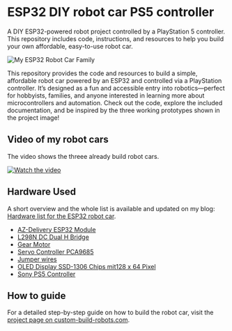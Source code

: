 # ESP32 DIY robot car PS5 controller
A DIY ESP32-powered robot project controlled by a PlayStation 5 controller. This repository includes code, instructions, and resources to help you build your own affordable, easy-to-use robot car.

![My ESP32 Robot Car Family](https://custom-build-robots.com/wp-content/uploads/2024/11/Robot_Family_ESP32_small.jpg)

This repository provides the code and resources to build a simple, affordable robot car powered by an ESP32 and controlled via a PlayStation controller. It’s designed as a fun and accessible entry into robotics—perfect for hobbyists, families, and anyone interested in learning more about microcontrollers and automation. Check out the code, explore the included documentation, and be inspired by the three working prototypes shown in the project image!

## Video of my robot cars
The video shows the threee already build robot cars.

[![Watch the video](https://img.youtube.com/vi/rjLNLjAc0GY/0.jpg)](https://youtu.be/rjLNLjAc0GY)


## Hardware Used
A short overview and the whole list is available and updated on my blog: 
[Hardware list for the ESP32 robot car](https://custom-build-robots.com/roboter/esp-32-dev-kit-c-v4-roboter-auto-selber-bauen-elektronik-und-bauteile/14752).

- [AZ-Delivery ESP32 Module](https://www.amazon.de/dp/B08BTS62L7?tag=ingmstap-21&linkCode=ogi&th=1)
- [L298N DC Dual H Bridge](https://www.amazon.de/dp/B099DDZ6QX?tag=ingmstap-21&linkCode=ogi&th=1&psc=1)
- [Gear Motor](https://www.amazon.de/dp/B08D39MFN1?tag=ingmstap-21&linkCode=ogi&th=1&psc=1)
- [Servo Controller PCA9685](https://www.amazon.de/dp/B0BKZC1XWR?tag=ingmstap-21&linkCode=ogi&th=1&psc=1)
- [Jumper wires](https://www.amazon.de/dp/B01702LAJA?tag=ingmstap-21&linkCode=ogi&th=1&psc=1)
- [OLED Display SSD-1306 Chips mit128 x 64 Pixel](https://www.amazon.de/dp/B0CXY88HBN?tag=ingmstap-21&linkCode=ogi&th=1&psc=1)
- [Sony PS5 Controller](https://www.amazon.de/dp/B08H99BPJN?tag=ingmstap-21&linkCode=ogi&th=1&psc=1)

## How to guide
For a detailed step-by-step guide on how to build the robot car, visit the [project page on custom-build-robots.com](https://custom-build-robots.com/roboter/esp-32-dev-kit-c-v4-roboter-auto-selber-bauen-projekt-start/14673).
